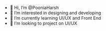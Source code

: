 - 👋 Hi, I’m @PooniaHarsh
- 👀 I’m interested in designing and developing
- 🌱 I’m currently learning UI/UX and Front End
- 💞️ I’m looking to project on UI/UX


<!---
PooniaHarsh/PooniaHarsh is a ✨ special ✨ repository because its `README.md` (this file) appears on your GitHub profile.
You can click the Preview link to take a look at your changes.
--->
